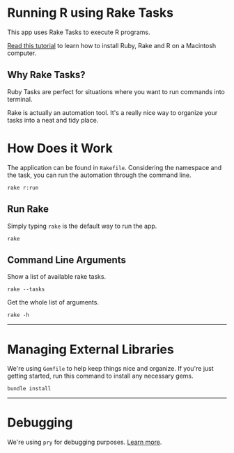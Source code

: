 # Running R using Rake Tasks

This app uses Rake Tasks to execute R programs.

[Read this tutorial](http://www.chrisjmendez.com/2017/01/19/installing-r-using-homebrew/) to learn how to install Ruby, Rake and R on a Macintosh computer. 



## Why Rake Tasks?

Ruby Tasks are perfect for situations where you want to run commands into terminal.  

Rake is actually an automation tool.  It's a really nice way to organize your tasks into a neat and tidy place. 




# How Does it Work

The application can be found in ```Rakefile```.  Considering the namespace and the task, you can run the automation through the command line.

```language-powerbash
rake r:run
```



## Run Rake

Simply typing ```rake``` is the default way to run the app. 
```
rake
```



## Command Line Arguments

Show a list of available rake tasks.
```
rake --tasks
```


Get the whole list of arguments.
```
rake -h
```



---



# Managing External Libraries

We're using ```Gemfile``` to help keep things nice and organize. If you're just getting started, run this command to install any necessary gems.

```
bundle install
```

---


# Debugging

We're using ```pry``` for debugging purposes. [Learn more](https://github.com/pry/pry).

